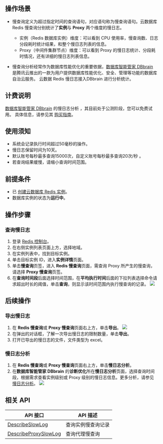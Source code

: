 ## 操作场景
- 慢查询定义为超过指定时间的查询语句，对应语句称为慢查询语句。云数据库 Redis 慢查询分别统计了**实例**与 **Proxy** 两个维度的慢日志。
  - 实例（Redis 数据库实例）维度：可以看到 CPU 使用率，慢查询数、日志分段耗时统计结果，和整个慢日志列表的信息。
  - Proxy（中间件集群节点）维度：可以看到 Proxy 的慢日志统计、分段耗时情况，还有详细的慢日志列表信息。

- 慢查询分析经常作为数据库性能优化的重要依据，[数据库智能管家 DBbrain](https://cloud.tencent.com/document/product/1130/37337) 是腾讯云推出的一款为用户提供数据库性能优化、安全、管理等功能的数据库自治云服务。 云数据 Redis 慢日志接入DBbrain 进行分析统计。

## 计费说明

[数据库智能管家 DBbrain](https://cloud.tencent.com/document/product/1130/37337) 的慢日志分析 ，其目前处于公测阶段，您可以免费试用。 具体信息，请参见其 [购买指南](https://cloud.tencent.com/document/product/1130/37330)。

## 使用须知

-  系统会记录执行时间超过50毫秒的操作。
-  慢日志保留时间为10天。
-  默认账号每秒最多查询15000次，自定义账号每秒最多查询20次/秒 。
-  若查询结果缓慢，请缩小查询时间范围。

## 前提条件
- 已 [创建云数据库 Redis 实例](https://cloud.tencent.com/document/product/239/30871)。
- 数据库实例的状态为**运行中**。

## 操作步骤
### 查询慢日志

1. 登录 [Redis 控制台](https://console.cloud.tencent.com/redis)。
2. 在右侧实例列表页面上方，选择地域。
3. 在实例列表中，找到目标实例。
4. 单击目标实例 ID，进入**实例详情**页面。
5. 单击**慢查询**页签，进入 **Redis 慢查询**页面，需查询 Proxy 所产生的慢查询，请选择 **Proxy 慢查询**页签。
6. 在**查询时间段**后面选择时间范围，在**平均执行时间**后面的下拉列表选择命令请求超出时长的阈值，单击**查询**，则显示该时间范围内执行慢查询的记录。 
![](https://qcloudimg.tencent-cloud.cn/raw/535094ef7568c51d789b9463232aad36.png)

## 后续操作
### 导出慢日志

1. 在 **Redis 慢查询**或 **Proxy 慢查询**页面右上方，单击**导出**。
![](https://qcloudimg.tencent-cloud.cn/raw/0e3d1dfc6898b3cec8203d806939fd11.png)
2. 在弹出的对话框，了解一次导出慢日志的限制数量，单击**导出**。
3. 打开已导出的慢日志的文件，文件类型为 excel。

### 慢日志分析
1. 在 **Redis 慢查询**或 **Proxy 慢查询**页面右上方，单击**慢日志分析**。
2. 在**数据库智能管家 DBbrain** 的**诊断优化**所在**慢日志分析**页面，选择查询时间段，根据需求查看实例级别或 Proxy 级别的慢日志信息。更多分析，请参见 [慢日志分析](https://cloud.tencent.com/document/product/239/73523)。
![](https://qcloudimg.tencent-cloud.cn/raw/f34b85e5ecdae930c7491380eda1264d.png)

## 相关 API
| API 接口                 | API 描述                                                      |
| ----------------------- | ------------------------------------------------------------ |
| [DescribeSlowLog](https://cloud.tencent.com/document/product/239/37984) | 查询实例慢查询记录 |
| [DescribeProxySlowLog](https://cloud.tencent.com/document/product/239/48121) | 查询代理慢查询 |

